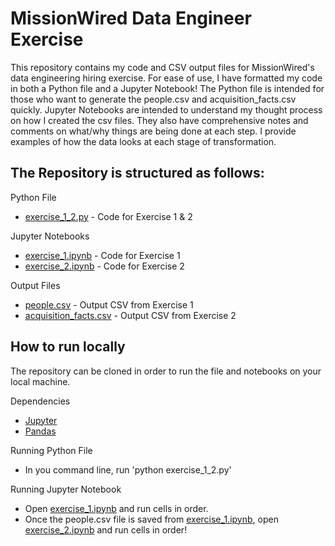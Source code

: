 # MissionWired Data Engineer Exercise
This repository contains my code and CSV output files for MissionWired's data engineering hiring exercise. For ease of use, I have formatted my code in both a Python file and a Jupyter Notebook! The Python file is intended for those who want to generate the people.csv and acquisition_facts.csv quickly. Jupyter Notebooks are intended to understand my thought process on how I created the csv files. They also have comprehensive notes and comments on what/why things are being done at each step. I provide examples of how the data looks at each stage of transformation.

## The Repository is structured as follows:

Python File
- [exercise_1_2.py](https://github.com/dugad059/missionwired-data-engineering-project/blob/master/exercise_1_2.py) - Code for Exercise 1 & 2

Jupyter Notebooks
- [exercise_1.ipynb](https://github.com/dugad059/missionwired-data-engineering-project/blob/master/exercise_1.ipynb) - Code for Exercise 1
- [exercise_2.ipynb](https://github.com/dugad059/missionwired-data-engineering-project/blob/master/exercise_2.ipynb) - Code for Exercise 2

Output Files
- [people.csv]() - Output CSV from Exercise 1
- [acquisition_facts.csv]() - Output CSV from Exercise 2

## How to run locally
The repository can be cloned in order to run the file and notebooks on your local machine.

Dependencies
- [Jupyter](https://jupyter.org/install)
- [Pandas](https://pandas.pydata.org/docs/getting_started/install.html) 

Running Python File
- In you command line, run 'python exercise_1_2.py'

Running Jupyter Notebook
- Open [exercise_1.ipynb](https://github.com/dugad059/missionwired-data-engineering-project/blob/master/exercise_1.ipynb) and run cells in order.
- Once the people.csv file is saved from [exercise_1.ipynb](https://github.com/dugad059/missionwired-data-engineering-project/blob/master/exercise_1.ipynb), open [exercise_2.ipynb](https://github.com/dugad059/missionwired-data-engineering-project/blob/master/exercise_2.ipynb) and run cells in order! 

